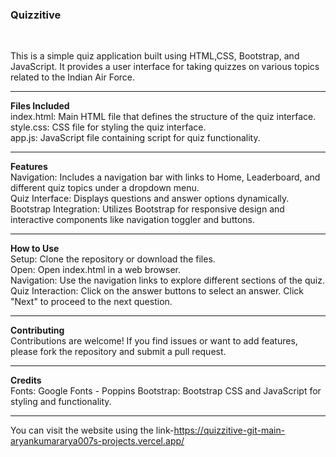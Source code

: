 <H3>Quizzitive</H3> </BR>

This is a simple quiz application built using HTML,CSS, Bootstrap, and JavaScript. It provides a user interface for taking quizzes on various topics related to the Indian Air Force.</BR><HR>

<B>Files Included</B></BR>
index.html: Main HTML file that defines the structure of the quiz interface.</BR>
style.css: CSS file for styling the quiz interface.</BR>
app.js: JavaScript file containing script for quiz functionality.</BR><HR>



<B>Features</B></BR>
Navigation: Includes a navigation bar with links to Home, Leaderboard, and different quiz topics under a dropdown menu.</BR>
Quiz Interface: Displays questions and answer options dynamically.</BR>
Bootstrap Integration: Utilizes Bootstrap for responsive design and interactive components like navigation toggler and buttons.</BR><HR>


<B>How to Use</B></BR>
Setup: Clone the repository or download the files.</BR>
Open: Open index.html in a web browser.</BR>
Navigation: Use the navigation links to explore different sections of the quiz.</BR>
Quiz Interaction: Click on the answer buttons to select an answer. Click "Next" to proceed to the next question.</BR><HR>

<B>Contributing</B></BR>
Contributions are welcome! If you find issues or want to add features, please fork the repository and submit a pull request.<HR>

<B>Credits</B></BR>
Fonts: Google Fonts - Poppins
Bootstrap: Bootstrap CSS and JavaScript for styling and functionality.<br><hr>

You can visit the website using the link-https://quizzitive-git-main-aryankumararya007s-projects.vercel.app/
